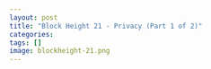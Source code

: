 ```yaml
---
layout: post
title: "Block Height 21 - Privacy (Part 1 of 2)"
categories: 
tags: []
image: blockheight-21.png
---
```



